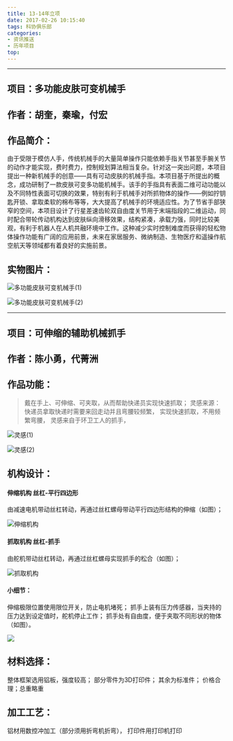 ```yaml
---
title: 13-14年立项
date: 2017-02-26 10:15:40
tags: 科协俱乐部
categories: 
- 资讯推送
- 历年项目
top:
---
```

***
## 项目：多功能皮肤可变机械手
## 作者：胡奎，秦瑜，付宏
## 作品简介：
由于受限于模仿人手，传统机械手的大量简单操作只能依赖手指关节甚至手腕关节的动作才能实现，费时费力，控制规划算法相当复杂。针对这一突出问题，本项目提出一种新机械手的创意——具有可动皮肤的机械手指。本项目基于所提出的概念，成功研制了一款皮肤可变多功能机械手。该手的手指具有表面二维可动功能以及不同特性表面可切换的效果，特别有利于机械手对所抓物体的操作——例如拧钥匙开锁、拿取柔软的棉布等等，大大提高了机械手的环境适应性。为了节省手部狭窄的空间，本项目设计了行星差速齿轮双自由度关节用于末端指段的二维运动，同时配合带轮传动机构达到皮肤纵向滑移效果，结构紧凑，承载力强，同时比较美观，有利于机器人在人机共融环境中工作。这种减少实时控制难度而获得的轻松物体操作功能有广阔的应用前景，未来在家居服务、微纳制造、生物医疗和遥操作航空航天等领域都有着良好的实施前景。 

<!-- more -->

## 实物图片：

![多功能皮肤可变机械手(1)](13-14/1.jpg) 

![多功能皮肤可变机械手(2)](13-14/2.jpg)

---

## 项目：可伸缩的辅助机械抓手
## 作者：陈小勇，代菁洲
## 作品功能：
>戴在手上、可伸缩、可夹取，从而帮助快递员实现快速抓取；
灵感来源：快递员拿取快递时需要来回走动并且弯腰较频繁，
实现快速抓取，不用频繁弯腰，
灵感来自于环卫工人的抓手，

![灵感(1)](13-14/inspiration_1.jpg)

![灵感(2)](13-14/inspiration_2.jpg)

## 机构设计：
#### 伸缩机构 丝杠‐平行四边形
由减速电机带动丝杠转动，再通过丝杠螺母带动平行四边形结构的伸缩（如图）；

![伸缩机构](13-14/stretch.jpg)
#### 抓取机构 丝杠‐抓手

由舵机带动丝杠转动，再通过丝杠螺母实现抓手的松合（如图）；

![抓取机构](13-14/scratch.jpg)
#### 小细节：

伸缩极限位置使用限位开关，防止电机堵死；
抓手上装有压力传感器，当夹持的压力达到设定值时，舵机停止工作；
抓手处有自由度，便于夹取不同形状的物体（如图）。

![](13-14/detail.jpg)

## 材料选择：
整体框架选用铝板，强度较高；
部分零件为3D打印件；
其余为标准件；
价格合理；总重略重
## 加工工艺：
铝材用数控冲加工（部分须用折弯机折弯），
打印件用打印机打印

